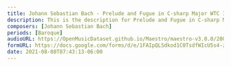 ```yaml
---
title: Johann Sebastian Bach - Prelude and Fugue in C-sharp Major WTC I (1)
description: This is the description for Prelude and Fugue in C-sharp Major WTC I by Johann Sebastian Bach
composers: [Johann Sebastian Bach]
periods: [Baroque]
audioURL: https://OpenMusicDataset.github.io/Maestro/maestro-v3.0.0/2008/MIDI-Unprocessed_02_R1_2008_01-05_ORIG_MID--AUDIO_02_R1_2008_wav--1.midi
formURL: https://docs.google.com/forms/d/e/1FAIpQLSdkod1C0TsdfWIcU5s4-zRodBTu7_74jWoamLKH6tKuLecPeA/viewform
date: 2021-08-08T07:43:13-06:00
---
```

